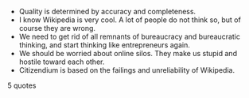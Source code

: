  - Quality is determined by accuracy and completeness.
 - I know Wikipedia is very cool. A lot of people do not think so, but of course they are wrong.
 - We need to get rid of all remnants of bureaucracy and bureaucratic thinking, and start thinking like entrepreneurs again.
 - We should be worried about online silos. They make us stupid and hostile toward each other.
 - Citizendium is based on the failings and unreliability of Wikipedia.

5 quotes